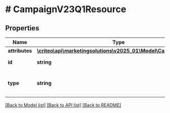 # # CampaignV23Q1Resource

## Properties

Name | Type | Description | Notes
------------ | ------------- | ------------- | -------------
**attributes** | [**\criteo\api\marketingsolutions\v2025_01\Model\CampaignV23Q1**](CampaignV23Q1.md) |  | [optional]
**id** | **string** | Id of the entity | [optional]
**type** | **string** | Canonical type name of the entity | [optional]

[[Back to Model list]](../../README.md#models) [[Back to API list]](../../README.md#endpoints) [[Back to README]](../../README.md)

